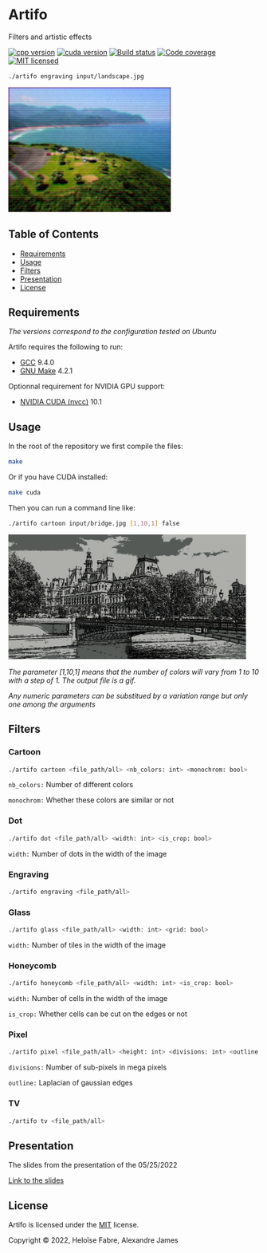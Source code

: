 Artifo
==========
Filters and artistic effects

[![cpp version][shield-cpp]](#)
[![cuda version][shield-cuda]](#)
[![Build status][shield-build]](#)
[![Code coverage][shield-coverage]](#)
[![MIT licensed][shield-license]](#)

```sh
./artifo engraving input/landscape.jpg
```

<img src="docs/results/landscape.png" alt="landscape" height="250"/>

Table of Contents
-----------------

  * [Requirements](#requirements)
  * [Usage](#usage)
  * [Filters](#filters)
  * [Presentation](#presentation)
  * [License](#license)

Requirements
------------
*The versions correspond to the configuration tested on Ubuntu*

Artifo requires the following to run:
  * [GCC][gcc] 9.4.0
  * [GNU Make][make] 4.2.1
  
 Optionnal requirement for NVIDIA GPU support:
  * [NVIDIA CUDA (nvcc)][nvcc] 10.1

Usage
-----

In the root of the repository we first compile the files:

```sh
make
```

Or if you have CUDA installed:
```sh
make cuda
```

Then you can run a command line like:

```sh
./artifo cartoon input/bridge.jpg [1,10,1] false
```

<img src="docs/results/bridge.gif" alt="bridge" height="250"/>

*The parameter [1,10,1] means that the number of colors will vary from 1 to 10 with a step of 1. The output file is a gif.*

*Any numeric parameters can be substitued by a variation range but only one among the arguments*

Filters
-------

### Cartoon
```sh
./artifo cartoon <file_path/all> <nb_colors: int> <monochrom: bool>
```
`nb_colors:` Number of different colors

`monochrom:` Whether these colors are similar or not

### Dot
```sh
./artifo dot <file_path/all> <width: int> <is_crop: bool>
```
`width:` Number of dots in the width of the image

### Engraving
```sh
./artifo engraving <file_path/all>
```

### Glass
```sh
./artifo glass <file_path/all> <width: int> <grid: bool>
```
`width:` Number of tiles in the width of the image

### Honeycomb
```sh
./artifo honeycomb <file_path/all> <width: int> <is_crop: bool>
```
`width:` Number of cells in the width of the image

`is_crop:` Whether cells can be cut on the edges or not

### Pixel
```sh
./artifo pixel <file_path/all> <height: int> <divisions: int> <outline: bool>
```
`divisions:` Number of sub-pixels in mega pixels

`outline:` Laplacian of gaussian edges

### TV
```sh
./artifo tv <file_path/all>
```

Presentation
------------

The slides from the presentation of the 05/25/2022

[Link to the slides][presentation]

License
-------

Artifo is licensed under the [MIT](#) license.

Copyright &copy; 2022, Heloïse Fabre, Alexandre James

[presentation]: https://github.com/alexandre-james/artifo/raw/main/docs/presentation.pdf

[gcc]: https://gcc.gnu.org/
[make]: https://www.gnu.org/software/make/
[nvcc]: https://developer.nvidia.com/cuda-downloads


[shield-cpp]: https://img.shields.io/badge/C%2B%2B-17-blue
[shield-cuda]: https://img.shields.io/badge/CUDA-V10-blue
[shield-build]: https://img.shields.io/badge/build-passing-brightgreen
[shield-coverage]: https://img.shields.io/badge/coverage-100%25-brightgreen.svg
[shield-license]: https://img.shields.io/badge/license-MIT-blue.svg
